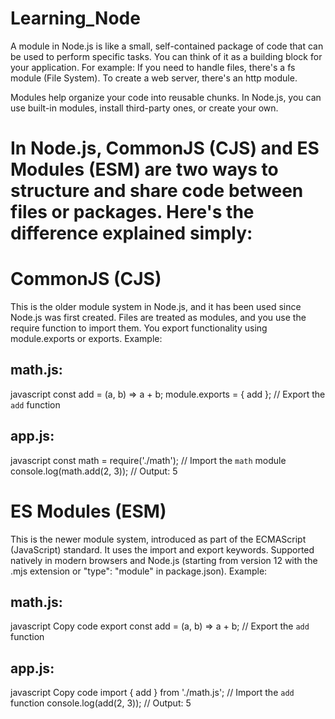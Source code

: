# Learning_Node

A module in Node.js is like a small, self-contained package of code that can be used to perform specific tasks. You can think of it as a building block for your application.
For example:
If you need to handle files, there's a fs module (File System).
To create a web server, there's an http module.

Modules help organize your code into reusable chunks. In Node.js, you can use built-in modules, install third-party ones, or create your own.

# In Node.js, CommonJS (CJS) and ES Modules (ESM) are two ways to structure and share code between files or packages. Here's the difference explained simply:

# CommonJS (CJS)
This is the older module system in Node.js, and it has been used since Node.js was first created.
Files are treated as modules, and you use the require function to import them.
You export functionality using module.exports or exports.
Example:
## math.js:
javascript
const add = (a, b) => a + b;
module.exports = { add }; // Export the `add` function

## app.js:
javascript
const math = require('./math'); // Import the `math` module
console.log(math.add(2, 3)); // Output: 5

# ES Modules (ESM) 
This is the newer module system, introduced as part of the ECMAScript (JavaScript) standard.
It uses the import and export keywords.
Supported natively in modern browsers and Node.js (starting from version 12 with the .mjs extension or "type": "module" in package.json).
Example:
## math.js:
javascript
Copy code
export const add = (a, b) => a + b; // Export the `add` function

## app.js:
javascript
Copy code
import { add } from './math.js'; // Import the `add` function
console.log(add(2, 3)); // Output: 5